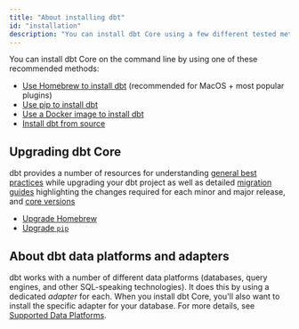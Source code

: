 ```yaml
---
title: "About installing dbt"
id: "installation"
description: "You can install dbt Core using a few different tested methods."
---
```


You can install dbt Core on the command line by using one of these recommended methods:

- [Use Homebrew to install dbt](/docs/core/homebrew-install) (recommended for MacOS + most popular plugins)
- [Use pip to install dbt](/docs/core/pip-install)
- [Use a Docker image to install dbt](/docs/core/docker-install)
- [Install dbt from source](/docs/core/source-install)

## Upgrading dbt Core

dbt provides a number of resources for understanding [general best practices](/blog/upgrade-dbt-without-fear) while upgrading your dbt project as well as detailed [migration guides](/guides/migration/versions/upgrading-to-v1.4) highlighting the changes required for each minor and major release, and [core versions](/docs/dbt-versions/core)

- [Upgrade Homebrew](/docs/core/homebrew-install#upgrading-dbt-and-your-adapter)
- [Upgrade `pip`](/docs/core/pip-install#change-dbt-core-versions)


## About dbt data platforms and adapters

dbt works with a number of different data platforms (databases, query engines, and other SQL-speaking technologies). It does this by using a dedicated _adapter_ for each. When you install dbt Core, you'll also want to install the specific adapter for your database. For more details, see [Supported Data Platforms](/docs/supported-data-platforms).
